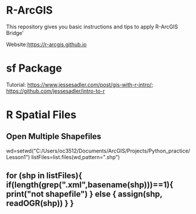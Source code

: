# R-ArcGIS

This repository gives you basic instructions and tips to apply R-ArcGIS Bridge'

Website:https://r-arcgis.github.io

# sf Package
Tutorial: https://www.jessesadler.com/post/gis-with-r-intro/; https://github.com/jessesadler/intro-to-r

# R Spatial Files
Open Multiple Shapefiles
------------------
  wd=setwd("C:/Users/oc3512/Documents/ArcGIS/Projects/Python_practice/Lesson1")
  listFiles=list.files(wd,pattern=".shp")

  for (shp in listFiles){
    if(length(grep(".xml",basename(shp)))==1){
      print("not shapefile")
    } else {
      assign(shp, readOGR(shp))
    }
  }
------------------
